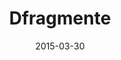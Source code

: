 ---
layout: showcase
title: "Dfragmente"
flash: http://hexdie.itch.io/dfragmente
itch: http://hexdie.itch.io/dfragmente
website: http://hexdie.itch.io/dfragmente
date: "2015-03-30"
---